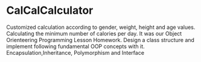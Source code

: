 # CalCalCalculator
Customized calculation according to gender, weight, height and age values. Calculating the minimum number of calories per day. 
It was our Object Orienteering Programming Lesson Homework.
Design a class structure and implement following fundamental OOP concepts with it.
Encapsulation,Inheritance, Polymorphism and Interface
